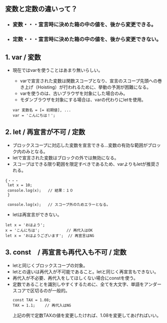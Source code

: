 ## 変数と定数の違いって？
- ### 変数・・・宣言時に決めた箱の中の値を、後から変更できる。
- ### 定数・・・宣言時に決めた箱の中の値を、後から変更できない。

## 1.  var / 変数
- 現在ではvarを使うことはあまり無いらしい。
  - varで宣言された変数は関数スコープとなり、宣言のスコープ先頭への巻き上げ（Hoisting）が行われるために、挙動の予測が困難になる。
  - varを使うのは、古いブラウザを対象にした場合のみ。
  - モダンブラウザを対象にする場合は、varの代わりにletを使用。
  
  ```
  var 変数名 = [= 初期値], ...
  var = 'こんにちは！';
  ```
  
## 2. let / 再宣言が不可 / 定数
- ブロックスコープに対応した変数を宣言できる...変数の有効な範囲がブロック内のみとなる。
 - letで宣言された変数はブロックの外では無効になる。
  - スコープはできる限り範囲を限定すべきであるため、varよりもletが推奨される。
 ```
 {・・・
  let x = 10;
  console.log(x);   // 結果：１０
  }
  
  console.log(x);   // スコープ外のためエラーとなる。
  ```
  
 - letは再宣言ができない。
  ```
  let x = 'おはよう';
  x = 'こんにちは';  　　　　　　// 再代入はOK
  let x = 'おはようございます';  // 再宣言はNG
  ```
  
## 3. const　/ 再宣言も再代入も不可 / 定数
- letと同じくブロックスコープの対象。
- letとの違いは再代入が不可能であること。letと同じく再宣言もできない。
 - 再代入が不必要、再代入をしてほしくない場合にconstを使う。
- 定数であることを識別しやすくするために、全てを大文字、単語をアンダースコアで区切るのが一般的。
  ```
  const TAX = 1.08;
  TAX = 1.1; 　　// 再代入はNG
  ```
  上記の例で定数TAXの値を変更したければ、1.08を変更してあげればいい。
